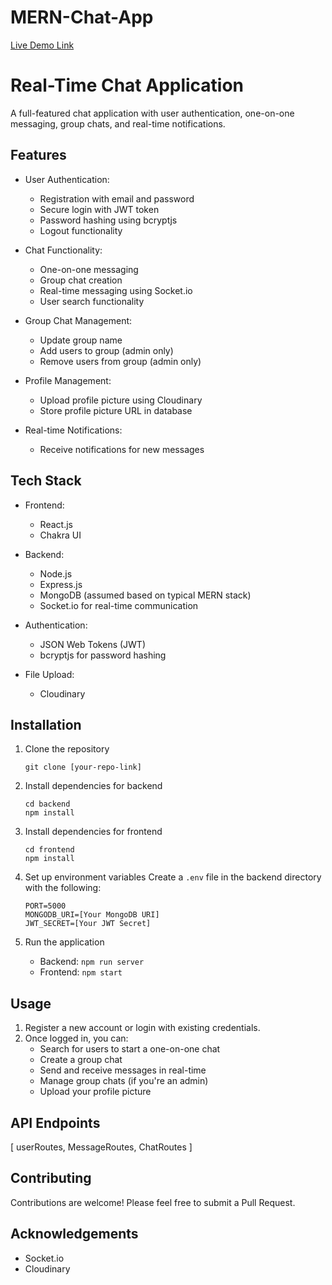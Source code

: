 ﻿# MERN-Chat-App

  
  [Live Demo Link](https://yoo-app.onrender.com/)


# Real-Time Chat Application

A full-featured chat application with user authentication, one-on-one messaging, group chats, and real-time notifications.

## Features

- User Authentication:
  - Registration with email and password
  - Secure login with JWT token
  - Password hashing using bcryptjs
  - Logout functionality

- Chat Functionality:
  - One-on-one messaging
  - Group chat creation
  - Real-time messaging using Socket.io
  - User search functionality

- Group Chat Management:
  - Update group name
  - Add users to group (admin only)
  - Remove users from group (admin only)

- Profile Management:
  - Upload profile picture using Cloudinary
  - Store profile picture URL in database

- Real-time Notifications:
  - Receive notifications for new messages

## Tech Stack

- Frontend:
  - React.js
  - Chakra UI

- Backend:
  - Node.js
  - Express.js
  - MongoDB (assumed based on typical MERN stack)
  - Socket.io for real-time communication

- Authentication:
  - JSON Web Tokens (JWT)
  - bcryptjs for password hashing

- File Upload:
  - Cloudinary

## Installation

1. Clone the repository
   ```
   git clone [your-repo-link]
   ```

2. Install dependencies for backend
   ```
   cd backend
   npm install
   ```

3. Install dependencies for frontend
   ```
   cd frontend
   npm install
   ```

4. Set up environment variables
   Create a `.env` file in the backend directory with the following:
   ```
   PORT=5000
   MONGODB_URI=[Your MongoDB URI]
   JWT_SECRET=[Your JWT Secret]
   ```

5. Run the application
   - Backend: `npm run server`
   - Frontend: `npm start`

## Usage

1. Register a new account or login with existing credentials.
2. Once logged in, you can:
   - Search for users to start a one-on-one chat
   - Create a group chat
   - Send and receive messages in real-time
   - Manage group chats (if you're an admin)
   - Upload  your profile picture

## API Endpoints

[ 
userRoutes,
MessageRoutes,
ChatRoutes
]



## Contributing

Contributions are welcome! Please feel free to submit a Pull Request.



## Acknowledgements

- Socket.io
- Cloudinary

